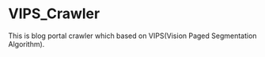 # VIPS_Crawler
This is blog portal crawler which based on VIPS(Vision Paged Segmentation Algorithm).
